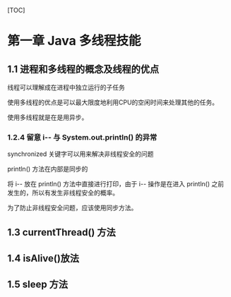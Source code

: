 [TOC]

# 第一章 Java 多线程技能

## 1.1 进程和多线程的概念及线程的优点

线程可以理解成在进程中独立运行的子任务

使用多线程的优点是可以最大限度地利用CPU的空闲时间来处理其他的任务。

使用多线程就是在是用异步。

### 1.2.4 留意 i-- 与 System.out.println() 的异常

synchronized 关键字可以用来解决非线程安全的问题

println() 方法在内部是同步的

将 i-- 放在 println() 方法中直接进行打印，由于 i-- 操作是在进入 println()  之前发生的，所以有发生非线程安全的概率。

为了防止非线程安全问题，应该使用同步方法。

## 1.3 currentThread() 方法

## 1.4 isAlive()放法

## 1.5 sleep 方法



